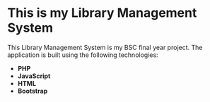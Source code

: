 # This is my Library Management System 

This Library Management System is my BSC final year project. The application is built using the following technologies:
- **PHP**
- **JavaScript**
- **HTML**
- **Bootstrap**
